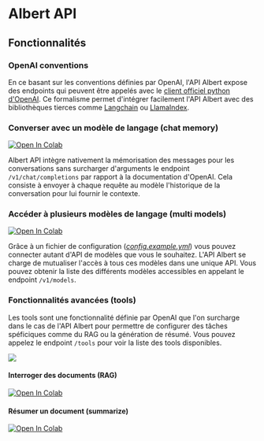 # Albert API

## Fonctionnalités

### OpenAI conventions


En ce basant sur les conventions définies par OpenAI, l'API Albert expose des endpoints qui peuvent être appelés avec le [client officiel python d'OpenAI](https://github.com/openai/openai-python/tree/main). Ce formalisme permet d'intégrer facilement l'API Albert avec des bibliothèques tierces comme [Langchain](https://www.langchain.com/) ou [LlamaIndex](https://www.llamaindex.ai/).

### Converser avec un modèle de langage (chat memory)

<a target="_blank" href="https://colab.research.google.com/github/etalab-ia/albert-api/blob/main/docs/tutorials/chat_completions.ipynb">
  <img src="https://colab.research.google.com/assets/colab-badge.svg" alt="Open In Colab"/>
</a>

Albert API intègre nativement la mémorisation des messages pour les conversations sans surcharger d'arguments le endpoint `/v1/chat/completions` par rapport à la documentation d'OpenAI. Cela consiste à envoyer à chaque requête au modèle l'historique de la conversation pour lui fournir le contexte.

### Accéder à plusieurs modèles de langage (multi models)

<a target="_blank" href="https://colab.research.google.com/github/etalab-ia/albert-api/blob/main/docs/tutorials/models.ipynb">
  <img src="https://colab.research.google.com/assets/colab-badge.svg" alt="Open In Colab"/>
</a>

Grâce à un fichier de configuration (*[config.example.yml](./config.example.yml)*) vous pouvez connecter autant d'API de modèles que vous le souhaitez. L'API Albert se charge de mutualiser l'accès à tous ces modèles dans une unique API. Vous pouvez obtenir la liste des différents modèles accessibles en appelant le endpoint `/v1/models`.

### Fonctionnalités avancées (tools)

Les tools sont une fonctionnalité définie par OpenAI que l'on surcharge dans le cas de l'API Albert pour permettre de configurer des tâches spéficiques comme du RAG ou la génération de résumé. Vous pouvez appelez le endpoint `/tools` pour voir la liste des tools disponibles.

![](./docs/assets/chatcompletion.png)

#### Interroger des documents (RAG)

<a target="_blank" href="https://colab.research.google.com/github/etalab-ia/albert-api/blob/main/docs/tutorials/retrival_augmented_generation.ipynb">
  <img src="https://colab.research.google.com/assets/colab-badge.svg" alt="Open In Colab"/>
</a>

#### Résumer un document (summarize)

<a target="_blank" href="https://colab.research.google.com/github/etalab-ia/albert-api/blob/main/docs/tutorials/summarize.ipynb">
  <img src="https://colab.research.google.com/assets/colab-badge.svg" alt="Open In Colab"/>
</a>
